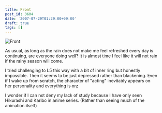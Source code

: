 ```yaml
---
title: Front
post_id: 3604
date: '2007-07-29T01:29:00+09:00'
draft: true
tags: []
---
```


![Front](https://danmaq.com/image/misc/L2_s.jpg)

As usual, as long as the rain does not make me feel refreshed every day is continuing, are everyone doing well? It is almost time I feel like it will not rain if the rainy season will come.

I tried challenging to L5 this way with a bit of inner ring but honestly impossible. Then it seems to be just depressed rather than blackening. Even if I wake up from scratch, the character of "acting" inevitably appears on her personality and everything is orz

I wonder if I can not deny my lack of study because I have only seen Hikurashi and Karibo in anime series. (Rather than seeing much of the animation itself)

